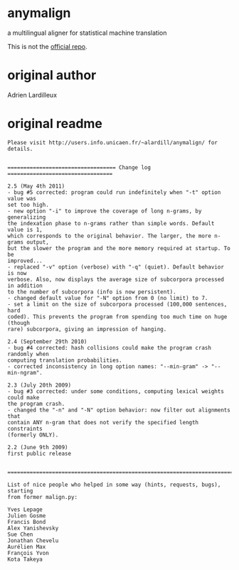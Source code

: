 anymalign
=========

a multilingual aligner for statistical machine translation

This is not the [official repo](http://anymalign.limsi.fr).

original author
==============
Adrien Lardilleux

original readme
==============
    Please visit http://users.info.unicaen.fr/~alardill/anymalign/ for details.
    
    
    ================================== Change log =================================
    
    2.5 (May 4th 2011)
    - bug #5 corrected: program could run indefinitely when "-t" option value was
    set too high.
    - new option "-i" to improve the coverage of long n-grams, by generalizing
    the indexation phase to n-grams rather than simple words. Default value is 1,
    which corresponds to the original behavior. The larger, the more n-grams output,
    but the slower the program and the more memory required at startup. To be
    improved...
    - replaced "-v" option (verbose) with "-q" (quiet). Default behavior is now
    verbose. Also, now displays the average size of subcorpora processed in addition
    to the number of subcorpora (info is now persistent).
    - changed default value for "-N" option from 0 (no limit) to 7.
    - set a limit on the size of subcorpora processed (100,000 sentences, hard
    coded). This prevents the program from spending too much time on huge (though
    rare) subcorpora, giving an impression of hanging.
    
    2.4 (September 29th 2010)
    - bug #4 corrected: hash collisions could make the program crash randomly when
    computing translation probabilities.
    - corrected inconsistency in long option names: "--min-gram" -> "--min-ngram".
    
    2.3 (July 20th 2009)
    - bug #3 corrected: under some conditions, computing lexical weights could make
    the program crash.
    - changed the "-n" and "-N" option behavior: now filter out alignments that
    contain ANY n-gram that does not verify the specified length constraints
    (formerly ONLY).
    
    2.2 (June 9th 2009)
    first public release
    
    
    ===============================================================================
    
    List of nice people who helped in some way (hints, requests, bugs), starting
    from former malign.py:
    
    Yves Lepage
    Julien Gosme
    Francis Bond
    Alex Yanishevsky
    Sue Chen
    Jonathan Chevelu
    Aurélien Max
    François Yvon
    Kota Takeya
